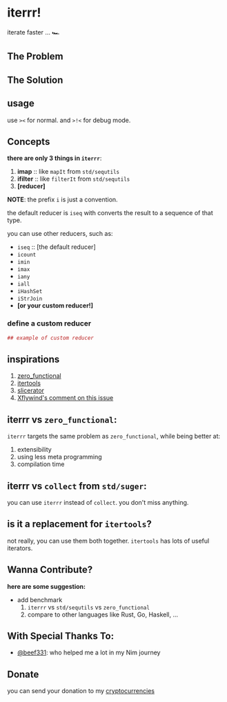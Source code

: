 # iterrr!
iterate faster ... 🏎️

## The Problem


## The Solution

## usage
use `><` for normal.
and `>!<` for debug mode.

## Concepts

**there are only 3 things in `iterrr`**:
1. **imap** :: like `mapIt` from `std/sequtils`
2. **ifilter** :: like `filterIt` from `std/sequtils`
3. **[reducer]**

**NOTE**: the prefix `i` is just a convention.

the default reducer is `iseq` with converts the result to a sequence of that type.

you can use other reducers, such as:
* `iseq` :: [the default reducer]
* `icount`
* `imin`
* `imax`
* `iany`
* `iall`
* `iHashSet`
* `iStrJoin`
* **[or your custom reducer!]**

### define a custom reducer
```nim
## example of custom reducer
```

## inspirations
1. [zero_functional](https://github.com/zero-functional/zero-functional)
2. [itertools](https://github.com/narimiran/itertools)
3. [slicerator](https://github.com/beef331/slicerator)
4. [Xflywind's comment on this issue](https://github.com/nim-lang/Nim/issues/18405#issuecomment-888391521)

## **iterrr** vs `zero_functional`:
`iterrr` targets the same problem as `zero_functional`, 
while being better at:
  1. extensibility
  2. using less meta programming
  3. compilation time

## **iterrr** vs `collect` from `std/suger`:
you can use `iterrr` instead of `collect`. 
you don't miss anything.

## is it a replacement for `itertools`?
not really, you can use them both together.
`itertools` has lots of useful iterators.

## Wanna Contribute?
**here are some suggestion:**

* add benchmark
  1. `iterrr` vs `std/sequtils` vs `zero_functional`
  2. compare to other languages like Rust, Go, Haskell, ...


## With Special Thanks To:
* [@beef331](https://github.com/beef331): who helped me a lot in my Nim journey

## Donate
you can send your donation to my [cryptocurrencies](https://github.com/hamidb80/hamidb80/#cryptocurrencies)
